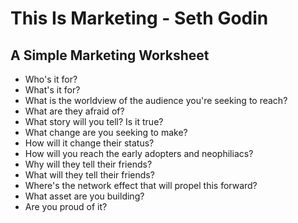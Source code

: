 # This Is Marketing - Seth Godin

## A Simple Marketing Worksheet

- Who's it for?
- What's it for?
- What is the worldview of the audience you're seeking to reach?
- What are they afraid of?
- What story will you tell? Is it true?
- What change are you seeking to make?
- How will it change their status?
- How will you reach the early adopters and neophiliacs?
- Why will they tell their friends?
- What will they tell their friends?
- Where's the network effect that will propel this forward?
- What asset are you building?
- Are you proud of it?
